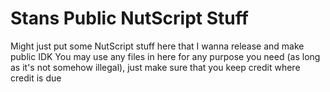 # Stans Public NutScript Stuff
Might just put some NutScript stuff here that I wanna release and make public IDK
You may use any files in here for any purpose you need (as long as it's not somehow illegal), just make sure that you keep credit where credit is due
